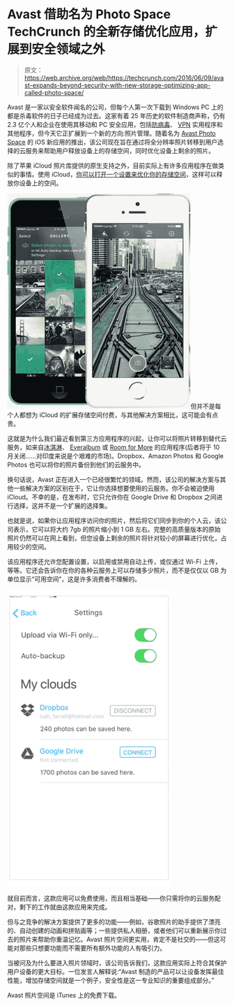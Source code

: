 # Avast 借助名为 Photo Space TechCrunch 的全新存储优化应用，扩展到安全领域之外

> 原文：<https://web.archive.org/web/https://techcrunch.com/2016/06/09/avast-expands-beyond-security-with-new-storage-optimizing-app-called-photo-space/>

Avast 是一家以安全软件闻名的公司，但每个人第一次下载到 Windows PC 上的都是杀毒软件的日子已经成为过去。这家有着 25 年历史的软件制造商声称，仍有 2.3 亿个人和企业在使用其移动和 PC 安全应用，包括[防病毒](https://web.archive.org/web/20221209204940/https://www.avast.com/en-us/windows)、 [VPN](https://web.archive.org/web/20221209204940/https://itunes.apple.com/us/app/secureline-vpn-wifi-security/id793096595?mt=8) 实用程序和其他程序，但今天它正扩展到一个新的方向:照片管理。随着名为 [Avast Photo Space](https://web.archive.org/web/20221209204940/https://itunes.apple.com/us/app/avast-photo-space/id1099203586?mt=8) 的 iOS 新应用的推出，该公司现在旨在通过将全分辨率照片转移到用户选择的云服务来帮助用户释放设备上的存储空间，同时优化设备上剩余的照片。

除了苹果 iCloud 照片库提供的原生支持之外，目前实际上有许多应用程序在做类似的事情。使用 iCloud，[你可以打开一个设置来优化你的存储空间](https://web.archive.org/web/20221209204940/https://support.apple.com/en-us/HT204264)，这样可以释放你设备上的空间。

![unnamed](img/86f83462fda119938311bfb257c73d4e.png)但并不是每个人都想为 iCloud 的扩展存储空间付费，与其他解决方案相比，这可能会有点贵。

这就是为什么我们最近看到第三方应用程序的兴起，让你可以将照片转移到替代云服务，如来自[冰淇淋](https://web.archive.org/web/20221209204940/https://itunes.apple.com/us/app/icecream-backup-photos-videos/id991764805?mt=8)、 [Everalbum](https://web.archive.org/web/20221209204940/https://itunes.apple.com/us/app/everalbum-organize-your-lifes/id703177890?mt=8) 或 [Room for More](https://web.archive.org/web/20221209204940/https://itunes.apple.com/app/id951877135) 的应用程序(后者将于 10 月关闭……对印度来说是个艰难的市场)。Dropbox、Amazon Photos 和 Google Photos 也可以将你的照片备份到他们的云服务中。

换句话说，Avast 正在进入一个已经很繁忙的领域。然而，该公司的解决方案与其他一些解决方案的区别在于，它让你选择想要使用的云服务。你不会被迫使用 iCloud。不幸的是，在发布时，它只允许你在 Google Drive 和 Dropbox 之间进行选择，这并不是一个扩展的选择集。

也就是说，如果你让应用程序访问你的照片，然后将它们同步到你的个人云，该公司表示，它可以将大约 7gb 的照片缩小到 1 GB 左右。完整的高质量版本的原始照片仍然可以在网上看到，但您设备上剩余的照片将针对较小的屏幕进行优化，占用较少的空间。

该应用程序还允许您配置设置，以启用或禁用自动上传，或仅通过 Wi-Fi 上传，等等。它还会告诉你在你的各种云服务上可以存储多少照片，而不是仅仅以 GB 为单位显示“可用空间”，这是许多消费者不理解的。

![Screen Shot 2016-06-09 at 10.50.09 AM](img/46359a4da700a56ec80493098f171557.png)

就目前而言，这款应用可以免费使用，而且相当基础——你只需将你的云服务配对，剩下的工作就由这款应用来完成。

但与之竞争的解决方案提供了更多的功能——例如，谷歌照片的助手提供了漂亮的、自动创建的动画和拼贴画等；一些提供私人相册，或者他们可以重新展示你过去的照片来帮助你重温记忆。Avast 照片空间更实用，肯定不是社交的——但这可能对那些只想要功能而不需要所有额外功能的人有吸引力。

当被问及为什么要进入照片领域时，该公司告诉我们，这款应用实际上符合其保护用户设备的更大目标。一位发言人解释说:“Avast 制造的产品可以让设备发挥最佳性能，增加存储空间就是一个例子，安全性是这一专业知识的重要组成部分。”

Avast 照片空间是 iTunes 上的免费下载。